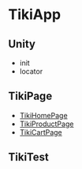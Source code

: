 # TikiApp

## Unity
* init 
* locator

## TikiPage
* [TikiHomePage](TikiPage/TikiHomePage.py)
* [TikiProductPage](TikiPage/TikiProductPage.py)
* [TikiCartPage](TikiPage/TikiCartPage.py)

## TikiTest
